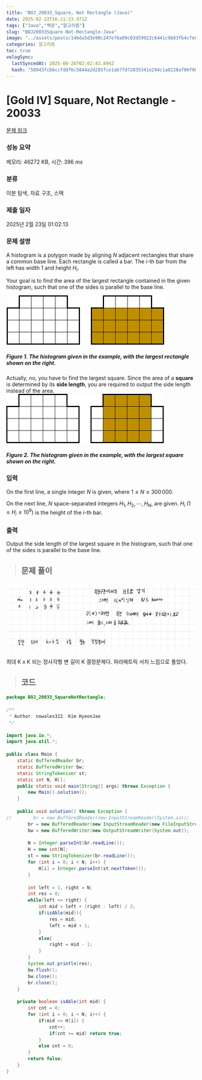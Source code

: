 ```yaml
---
title: "BOJ_20033_Square, Not Rectangle (Java)"
date: 2025-02-22T16:11:23.971Z
tags: ["Java","백준","알고리즘"]
slug: "BOJ20033Square-Not-Rectangle-Java"
image: "../assets/posts/146da5d3e90c247e76a09c03d59922c6441c9b83fb4cfe81e6ce4cbde40a0104.png"
categories: 알고리즘
toc: true
velogSync:
  lastSyncedAt: 2025-08-26T02:02:43.894Z
  hash: "56943fcb6ccfddf6c5844a2d285fce1ab7fd72835341e294c1a8228af06f9079"
---
```


# [Gold IV] Square, Not Rectangle - 20033 

[문제 링크](https://www.acmicpc.net/problem/20033) 

### 성능 요약

메모리: 46272 KB, 시간: 396 ms

### 분류

이분 탐색, 자료 구조, 스택

### 제출 일자

2025년 2월 23일 01:02:13

### 문제 설명

A histogram is a polygon made by aligning $N$ adjacent rectangles that share a common base line. Each rectangle is called a bar. The $i$-th bar from the left has width 1 and height $H_i$.

Your goal is to find the area of the largest rectangle contained in the given histogram, such that one of the sides is parallel to the base line.

![](/assets/posts/146da5d3e90c247e76a09c03d59922c6441c9b83fb4cfe81e6ce4cbde40a0104.png)

##### Figure 1. The histogram given in the example, with the largest rectangle shown on the right.

Actually, no, you have to find the largest square. Since the area of a **square** is determined by its **side length**, you are required to output the side length instead of the area.
![](/assets/posts/87b2f64894a509a084ef8fd5143c660929c4d00312c40506210d8602c7dc9666.png)

##### Figure 2. The histogram given in the example, with the largest square shown on the right.

### 입력
On the first line, a single integer $N$ is given, where $1 \le N \leq 300\,000$.

On the next line, $N$ space-separated integers $H_1, H_2, \cdots, H_N$, are given. $H_i$ $(1 \le H_i \le 10^9)$ is the height of the $i$-th bar. 

### 출력
Output the side length of the largest square in the histogram, such that one of the sides is parallel to the base line.

> ## 문제 풀이

![](/assets/posts/40a48a7ccd3b47f7c9926182e70b0da1244fd268cc55fe79c7e3860e9b4836fe.png)

최대 K x K 되는 정사각형 변 길이 K 결정문제다. 파라메트릭 서치 느낌으로 풀었다.

> ## 코드

```java
package BOJ_20033_SquareNotRectangle;

/**
 * Author: nowalex322, Kim HyeonJae
 */

import java.io.*;
import java.util.*;

public class Main {
    static BufferedReader br;
    static BufferedWriter bw;
    static StringTokenizer st;
    static int N, H[];
    public static void main(String[] args) throws Exception {
        new Main().solution();
    }

    public void solution() throws Exception {
//        br = new BufferedReader(new InputStreamReader(System.in));
        br = new BufferedReader(new InputStreamReader(new FileInputStream("src/main/java/BOJ_20033_SquareNotRectangle/input.txt")));
        bw = new BufferedWriter(new OutputStreamWriter(System.out));

        N = Integer.parseInt(br.readLine());
        H = new int[N];
        st = new StringTokenizer(br.readLine());
        for (int i = 0; i < N; i++) {
            H[i] = Integer.parseInt(st.nextToken());
        }

        int left = 1, right = N;
        int res = 0;
        while(left <= right) {
            int mid = left + (right - left) / 2;
            if(isAble(mid)){
                res = mid;
                left = mid + 1;
            }
            else{
                right = mid - 1;
            }
        }
        System.out.println(res);
        bw.flush();
        bw.close();
        br.close();
    }

    private boolean isAble(int mid) {
        int cnt = 0;
        for (int i = 0; i < N; i++) {
            if(mid <= H[i]) {
                cnt++;
                if(cnt >= mid) return true;
            }
            else cnt = 0;
        }
        return false;
    }
}
```